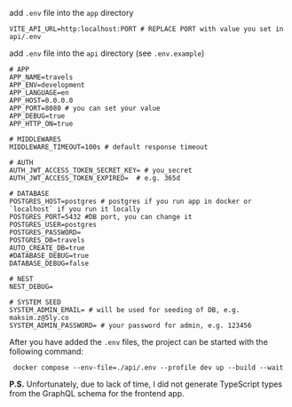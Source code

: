 add `.env` file into the `app` directory


```dotenv
VITE_API_URL=http:localhost:PORT # REPLACE PORT with value you set in api/.env
```


add `.env` file into the `api` directory (see `.env.example`)

```dotenv
# APP
APP_NAME=travels
APP_ENV=development
APP_LANGUAGE=en
APP_HOST=0.0.0.0
APP_PORT=8080 # you can set your value
APP_DEBUG=true
APP_HTTP_ON=true

# MIDDLEWARES
MIDDLEWARE_TIMEOUT=100s # default response timeout

# AUTH
AUTH_JWT_ACCESS_TOKEN_SECRET_KEY= # you_secret
AUTH_JWT_ACCESS_TOKEN_EXPIRED=  # e.g. 365d

# DATABASE
POSTGRES_HOST=postgres # postgres if you run app in docker or `localhost` if you run it locally
POSTGRES_PORT=5432 #DB port, you can change it 
POSTGRES_USER=postgres
POSTGRES_PASSWORD=
POSTGRES_DB=travels
AUTO_CREATE_DB=true
#DATABASE_DEBUG=true
DATABASE_DEBUG=false

# NEST
NEST_DEBUG=

# SYSTEM SEED
SYSTEM_ADMIN_EMAIL= # will be used for seeding of DB, e.g. maksim.z@5ly.co
SYSTEM_ADMIN_PASSWORD= # your password for admin, e.g. 123456
```

After you have added the `.env` files, the project can be started with the following command:

```shell
 docker compose --env-file=./api/.env --profile dev up --build --wait
```


**P.S.**
Unfortunately, due to lack of time, I did not generate TypeScript types from the GraphQL schema for the frontend app.
